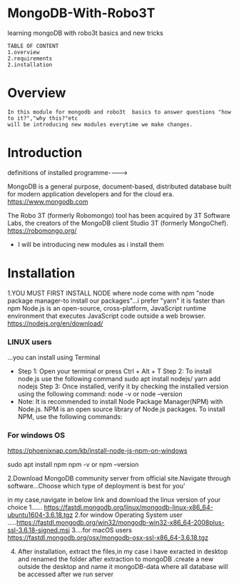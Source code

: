 # MongoDB-With-Robo3T
learning mongoDB with robo3t basics and new tricks

    TABLE OF CONTENT 
    1.overview
    2.requirements
    2.installation
    
  # Overview
    In this module for mongodb and robo3t  basics to answer questions "how to it?","why this?"etc
    will be introducing new modules everytime we make changes.
# Introduction
definitions of installed programme---->

MongoDB is a general purpose, document-based, distributed database built for modern application developers and for the cloud era.
https://www.mongodb.com

The Robo 3T (formerly Robomongo) tool has been acquired by 3T Software Labs, the creators of the MongoDB client Studio 3T (formerly MongoChef).
https://robomongo.org/

* I will be introducing new modules as i install them


# Installation
1.YOU MUST FIRST INSTALL NODE where node come with npm "node package manager-to install our packages"...i prefer "yarn" it is faster than npm
Node.js is an open-source, cross-platform, JavaScript runtime environment that executes JavaScript code outside a web browser.
https://nodejs.org/en/download/
### LINUX users
...you can install using Terminal
* Step 1: Open your terminal or press Ctrl + Alt + T
Step 2: To install node.js use the following command
sudo apt install nodejs/ yarn add nodejs
Step 3: Once installed, verify it by checking the installed version using the following command:
node -v or node –version
* Note: It is recommended to install Node Package Manager(NPM) with Node.js. NPM is an open source library of Node.js packages.
To install NPM, use the following commands:

### For windows OS
https://phoenixnap.com/kb/install-node-js-npm-on-windows


sudo apt install npm
npm -v or npm –version

2.Download MongoDB community server from official site.Navigate through software...Choose which type of deployment is best for you'

in my case,navigate in below link and download the linux version of your choice
1......
https://fastdl.mongodb.org/linux/mongodb-linux-x86_64-ubuntu1604-3.6.18.tgz
2.for window Operating System user
.....https://fastdl.mongodb.org/win32/mongodb-win32-x86_64-2008plus-ssl-3.6.18-signed.msi
3....for macOS users
https://fastdl.mongodb.org/osx/mongodb-osx-ssl-x86_64-3.6.18.tgz

4. After installation, extract the files,in my case i have exracted in desktop
and renamed the folder after extraction to mongoDB
.create a new outside the desktop and name it mongoDB-data where all database will be accessed after we run server

